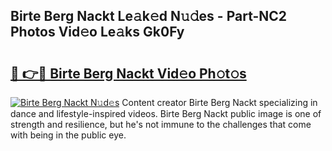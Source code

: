 ## Birte Berg Nackt Le𝚊k𝚎d N𝚞𝚍es - Part-NC2 Photos Vid𝚎o Le𝚊ks Gk0Fy

# <h2><a href="http://fb9vq7.evod.top/?m=Birte+Berg+Nackt">🔗 👉🔴 Birte Berg Nackt Vid𝚎o Ph𝚘t𝚘s</a></h2>

[![Birte Berg Nackt N𝚞d𝚎s](https://i.imgur.com/8V9OHl7.gif)](http://fb9vq7.evod.top/?m=Birte+Berg+Nackt)
Content creator Birte Berg Nackt specializing in dance and lifestyle-inspired videos. Birte Berg Nackt public image is one of strength and resilience, but he's not immune to the challenges that come with being in the public eye. 
